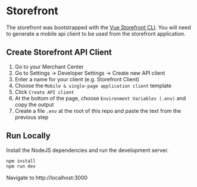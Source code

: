 # Storefront

The storefront was bootstrapped with the [Vue Storefront CLI](https://docs.vuestorefront.io/v2/general/installation.html). You will need to generate a mobile api client to be used from the storefront application.

## Create Storefront API Client

1. Go to your Merchant Center
2. Go to Settings -> Developer Settings -> Create new API client
3. Enter a name for your client (e.g. Storefront Client)
4. Choose the `Mobile & single-page application client` template
5. Click `Create API client`
6. At the bottom of the page, choose `Environment Variables (.env)` and copy the output
7. Create a file `.env` at the root of this repo and paste the text from the previous step

## Run Locally

Install the NodeJS dependencies and run the development server.

```bash
npm install
npm run dev
```

Navigate to http://localhost:3000
